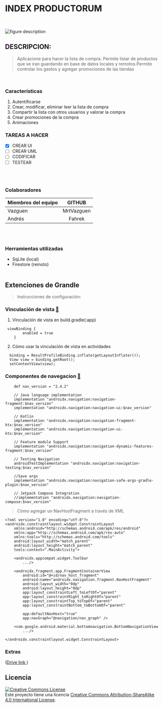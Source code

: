 <!--#   -->
# INDEX PRODUCTORUM
<br />
 
![figure description](https://user-images.githubusercontent.com/33204630/173901578-0cc418dd-eb6d-4a4b-96eb-cfa30a012172.png) 
<br />

## DESCRIPCION: 
>Aplicacione para hacer la lista de compra. Permite listar de productos que se iran guardando en base de datos locales y remotos.Permite controlar los gastos y agregar promociones de las tiendas
<br />

### Características

1. Autentificarse
2. Crear, modificar, eliminar leer la lista de compra
4. Compartir la lista con otros usuarios y  valorar  la compra
4. Crear promociones de la  compra
5. Animaciones

### TAREAS A HACER 
- [X] CREAR UI
- [ ] CREAR UML
- [ ] CODIFICAR
- [ ] TESTEAR

<br />
<br />

### Colaboradores

| Miembros del equipo|       GITHUB        |  
| -------------      |:-------------:      | 
| Vazguen            | MrtVazguen          |
| Andrés             | Fahrek              |
<br />
<br />




### Herramientas utilizadas
* SqLite (local)
* Firestore (remoto)
<br /><br />

## Extenciones de Grandle
> Instrucciones de configuración:
### Vinculación de vista [:link:](https://developer.android.com/topic/libraries/view-binding?hl=es-419)

1. Vinculación de vista en build.gradle(:app)

```
 viewBinding {
        enabled = true
    }
```
2. Cómo usar la vinculación de vista en actividades
```
  binding = ResultProfileBinding.inflate(getLayoutInflater());
  View view = binding.getRoot();
  setContentView(view);

```


### Componentes de navegacion [:link:](https://developer.android.google.cn/guide/navigation/navigation-getting-started?hl=es-419)
```
    def nav_version = "2.4.2"

    // Java language implementation
    implementation "androidx.navigation:navigation-fragment:$nav_version"
    implementation "androidx.navigation:navigation-ui:$nav_version"

    // Kotlin
    implementation "androidx.navigation:navigation-fragment-ktx:$nav_version"
    implementation "androidx.navigation:navigation-ui-ktx:$nav_version"

    // Feature module Support
    implementation "androidx.navigation:navigation-dynamic-features-fragment:$nav_version"

    // Testing Navigation
    androidTestImplementation "androidx.navigation:navigation-testing:$nav_version"

    //Save args
    implementation "androidx.navigation:navigation-safe-args-gradle-plugin:$nav_version"

    // Jetpack Compose Integration
    //implementation "androidx.navigation:navigation-compose:$nav_version"

```



> Cómo agregar un NavHostFragment a través de XML
``` 
<?xml version="1.0" encoding="utf-8"?>
<androidx.constraintlayout.widget.ConstraintLayout
    xmlns:android="http://schemas.android.com/apk/res/android"
    xmlns:app="http://schemas.android.com/apk/res-auto"
    xmlns:tools="http://schemas.android.com/tools"
    android:layout_width="match_parent"
    android:layout_height="match_parent"
    tools:context=".MainActivity">

    <androidx.appcompat.widget.Toolbar
        .../>

    <androidx.fragment.app.FragmentContainerView
        android:id="@+id/nav_host_fragment"
        android:name="androidx.navigation.fragment.NavHostFragment"
        android:layout_width="0dp"
        android:layout_height="0dp"
        app:layout_constraintLeft_toLeftOf="parent"
        app:layout_constraintRight_toRightOf="parent"
        app:layout_constraintTop_toTopOf="parent"
        app:layout_constraintBottom_toBottomOf="parent"

        app:defaultNavHost="true"
        app:navGraph="@navigation/nav_graph" />

    <com.google.android.material.bottomnavigation.BottomNavigationView
        .../>

</androidx.constraintlayout.widget.ConstraintLayout>
```




 

### Extras
([Drive link ](https://docs.google.com/document/d/1r5ElcFDWT98yS-NT08viIMSQooUFfycH5JtQUsLnOFA/edit))
<br />

## Licencia
<a rel="license" href="http://creativecommons.org/licenses/by-sa/4.0/"><img alt="Creative Commons License" style="border-width:0" src="https://i.creativecommons.org/l/by-sa/4.0/88x31.png" /></a><br />Este proyecto tiene una licencia <a rel="license" href="http://creativecommons.org/licenses/by-sa/4.0/">Creative Commons Attribution-ShareAlike 4.0 International License</a>.
